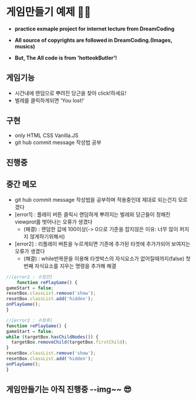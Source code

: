 # 게임만들기 예제 🥕🐞

- **practice exmaple project for internet lecture from DreamCoding**

- **All source of copyrights are followed in DreamCoding.(Images, musics)**

- **But, The All code is from 'hotteokButler'!**
## 게임기능
  - 시간내에 랜덤으로 뿌려진 당근을 찾아 click!하세요!
  - 벌레를 클릭하게되면 'You lost!'

## 구현
  - only HTML CSS Vanilla.JS
  - git hub commit message 작성법 공부 

## 진행중

## 중간 메모
  - git hub commit message 작성법을 공부하며 적용중인데 제대로 되는건지 모르겠다
  - [error1] : 플레이 버튼 클릭시 랜덤하게 뿌려지는 벌레와 당근들이 정해진 viewprot를 벗어나는 오류가 생겼다
    - (해결) : 랜덤한 값에 100이상(-> 0으로 기준을 잡지않은 이유: 너무 많이 퍼지지 않게하기위해서)
  - [error2] : 리플레이 버튼을 누르게되면 기존에 추가된 타겟에 추가가되어 보여지는 오류가 생겼다
    - (해결) : while반복문을 이용해 타겟박스의 자식요소가 없어질때까지(false) 첫번째 자식요소를 지우는 명령을 추가해 해결
  ```JavaScript
  //[error2 : 수정전]
      function rePlayGame() {
  gameStart = false;
  resetBox.classList.remove('show');
  resetBox.classList.add('hidden');
  onPlayGame();
  }
  ```
  ```JavaScript
  //[error2 : 수정후]
  function rePlayGame() {
  gameStart = false;
  while (targetBox.hasChildNodes()) {
    targetBox.removeChild(targetBox.firstChild);
  }
  resetBox.classList.remove('show');
  resetBox.classList.add('hidden');  
  onPlayGame();
  }
 ```
## 게임만들기는 아직 진행중 --img~~ 😎
